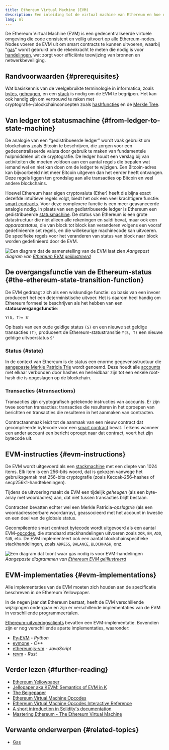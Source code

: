 ```yaml
---
title: Ethereum Virtual Machine (EVM)
description: Een inleiding tot de virtual machine van Ethereum en hoe deze zich verhoudt tot de status, transacties en smart contracts.
lang: nl
---
```


De Ethereum Virtual Machine (EVM) is een gedecentraliseerde virtuele omgeving die code consistent en veilig uitvoert op alle Ethereum-nodes. Nodes voeren de EVM uit om smart contracts te kunnen uitvoeren, waarbij "[gas](/gas/)" wordt gebruikt om de rekenkracht te meten die nodig is voor [handelingen](/developers/docs/evm/opcodes/), wat zorgt voor efficiënte toewijzing van bronnen en netwerkbeveiliging.

## Randvoorwaarden {#prerequisites}

Wat basiskennis van de veelgebruikte terminologie in informatica, zoals [bytes](https://wikipedia.org/wiki/Byte), [geheugen](https://wikipedia.org/wiki/Computer_memory), en een [stack](https://wikipedia.org/wiki/Stack_(abstract_data_type)) is nodig om de EVM te begrijpen. Het kan ook handig zijn om vertrouwd te raken met cryptografie-/blockchainconcepten zoals [hashfuncties](https://wikipedia.org/wiki/Cryptographic_hash_function) en de [Merkle Tree](https://wikipedia.org/wiki/Merkle_tree).

## Van ledger tot statusmachine {#from-ledger-to-state-machine}

De analogie van een “gedistribueerde ledger” wordt vaak gebruikt om blockchains zoals Bitcoin te beschrijven, die zorgen voor een gedecentraliseerde valuta door gebruik te maken van fundamentele hulpmiddelen uit de cryptografie. De ledger houdt een verslag bij van activiteiten die moeten voldoen aan een aantal regels die bepalen wat iemand wel en niet kan doen om de ledger te wijzigen. Een Bitcoin-adres kan bijvoorbeeld niet meer Bitcoin uitgeven dan het eerder heeft ontvangen. Deze regels liggen ten grondslag aan alle transacties op Bitcoin en veel andere blockchains.

Hoewel Ethereum haar eigen cryptovaluta (Ether) heeft die bijna exact dezelfde intuïtieve regels volgt, biedt het ook een veel krachtigere functie: [smart contracts](/developers/docs/smart-contracts/). Voor deze complexere functie is een meer geavanceerde analogie nodig. In plaats van een gedistribueerde ledger is Ethereum een gedistribueerde [statusmachine](https://wikipedia.org/wiki/Finite-state_machine). De status van Ethereum is een grote datastructuur die niet alleen alle rekeningen en saldi bevat, maar ook een _apparaatstatus_, die van block tot block kan veranderen volgens een vooraf gedefinieerde set regels, en die willekeurige machinecode kan uitvoeren. De specifieke regels voor het veranderen van status van block naar block worden gedefinieerd door de EVM.

![Een diagram dat de samenstelling van de EVM laat zien](./evm.png) _Aangepast diagram van [Ethereum EVM geïllustreerd](https://takenobu-hs.github.io/downloads/ethereum_evm_illustrated.pdf)_

## De overgangsfunctie van de Ethereum-status {#the-ethereum-state-transition-function}

De EVM gedraagt zich als een wiskundige functie: op basis van een invoer produceert het een deterministische uitvoer. Het is daarom heel handig om Ethereum formeel te beschrijven als het hebben van een **statusovergangsfunctie**:

```
Y(S, T)= S'
```

Op basis van een oude geldige status `(S)` en een nieuwe set geldige transacties `(T)`, produceert de Ethereum-statustransitie `Y(S, T)` een nieuwe geldige uitvoerstatus `S'`

### Status {#state}

In de context van Ethereum is de status een enorme gegevensstructuur die [aangepaste Merkle Patricia Trie](/developers/docs/data-structures-and-encoding/patricia-merkle-trie/) wordt genoemd. Deze houdt alle [accounts](/developers/docs/accounts/) met elkaar verbonden door hashes en herleidbaar zijn tot een enkele root-hash die is opgeslagen op de blockchain.

### Transacties {#transactions}

Transacties zijn cryptografisch getekende instructies van accounts. Er zijn twee soorten transacties: transacties die resulteren in het oproepen van berichten en transacties die resulteren in het aanmaken van contracten.

Contractaanmaak leidt tot de aanmaak van een nieuw contract dat gecompileerde bytecode voor een [smart contract](/developers/docs/smart-contracts/anatomy/) bevat. Telkens wanneer een ander account een bericht oproept naar dat contract, voert het zijn bytecode uit.

## EVM-instructies {#evm-instructions}

De EVM wordt uitgevoerd als een [stackmachine](https://wikipedia.org/wiki/Stack_machine) met een diepte van 1024 items. Elk item is een 256-bits woord, dat is gekozen vanwege het gebruiksgemak met 256-bits cryptografie (zoals Keccak-256-hashes of secp256k1-handtekeningen).

Tijdens de uitvoering maakt de EVM een tijdelijk _geheugen_ (als een byte-array met woordadres) aan, dat niet tussen transacties blijft bestaan.

Contracten bevatten echter wel een Merkle Patricia-_opslagtrie_ (als een woordadresseerbare woordarray), geassocieerd met het account in kwestie en een deel van de globale status.

Gecompileerde smart contract bytecode wordt uitgevoerd als een aantal EVM-[opcodes](/developers/docs/evm/opcodes), die standaard stackhandelingen uitvoeren zoals `XOR`, `EN`, `ADD`, `SUB`, etc. De EVM implementeert ook een aantal blockchainspecifieke stackhandelingen, zoals `ADRESS`, `BALANCE`, `BLOCKHASH`, enz.

![Een diagram dat toont waar gas nodig is voor EVM-handelingen](../gas/gas.png) _Aangepaste diagrammen van [Ethereum EVM geïllustreerd](https://takenobu-hs.github.io/downloads/ethereum_evm_illustrated.pdf)_

## EVM-implementaties {#evm-implementations}

Alle implementaties van de EVM moeten zich houden aan de specificatie beschreven in de Ethereum Yellowpaper.

In de negen jaar dat Ethereum bestaat, heeft de EVM verschillende wijzigingen ondergaan en zijn er verschillende implementaties van de EVM in verschillende programmeertalen.

[Ethereum-uitvoeringsclients](/developers/docs/nodes-and-clients/#execution-clients) bevatten een EVM-implementatie. Bovendien zijn er nog verschillende aparte implementaties, waaronder:

- [Py-EVM](https://github.com/ethereum/py-evm) - _Python_
- [evmone](https://github.com/ethereum/evmone) - _C++_
- [ethereumjs-vm](https://github.com/ethereumjs/ethereumjs-vm) - _JavaScript_
- [revm](https://github.com/bluealloy/revm) - _Rust_

## Verder lezen {#further-reading}

- [Ethereum Yellowpaper](https://ethereum.github.io/yellowpaper/paper.pdf)
- [Jellopaper aka KEVM: Semantics of EVM in K](https://jellopaper.org/)
- [The Beigepaper](https://github.com/chronaeon/beigepaper)
- [Ethereum Virtual Machine Opcodes](https://www.ethervm.io/)
- [Ethereum Virtual Machine Opcodes Interactive Reference](https://www.evm.codes/)
- [A short introduction in Solidity's documentation](https://docs.soliditylang.org/en/latest/introduction-to-smart-contracts.html#index-6)
- [Mastering Ethereum - The Ethereum Virtual Machine](https://github.com/ethereumbook/ethereumbook/blob/develop/13evm.asciidoc)

## Verwante onderwerpen {#related-topics}

- [Gas](/developers/docs/gas/)
